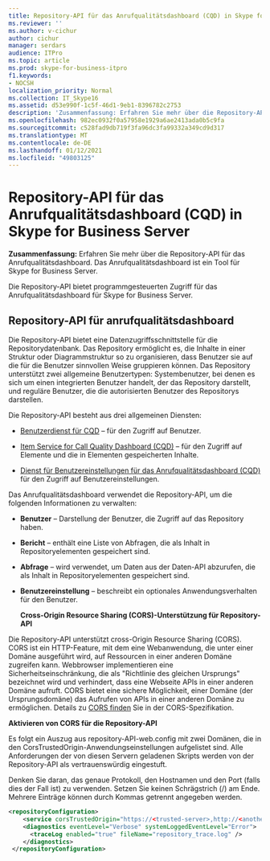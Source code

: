 ```yaml
---
title: Repository-API für das Anrufqualitätsdashboard (CQD) in Skype for Business Server
ms.reviewer: ''
ms.author: v-cichur
author: cichur
manager: serdars
audience: ITPro
ms.topic: article
ms.prod: skype-for-business-itpro
f1.keywords:
- NOCSH
localization_priority: Normal
ms.collection: IT_Skype16
ms.assetid: d53e990f-1c5f-46d1-9eb1-8396782c2753
description: 'Zusammenfassung: Erfahren Sie mehr über die Repository-API für das Anrufqualitätsdashboard. Das Anrufqualitätsdashboard ist ein Tool für Skype for Business Server.'
ms.openlocfilehash: 982ec0932f0a57958e1929a6ae2413ada0b5c9fa
ms.sourcegitcommit: c528fad9db719f3fa96dc3fa99332a349cd9d317
ms.translationtype: MT
ms.contentlocale: de-DE
ms.lasthandoff: 01/12/2021
ms.locfileid: "49803125"
---
```

# <a name="repository-api-for-call-quality-dashboard-cqd-in-skype-for-business-server"></a>Repository-API für das Anrufqualitätsdashboard (CQD) in Skype for Business Server
 
**Zusammenfassung:** Erfahren Sie mehr über die Repository-API für das Anrufqualitätsdashboard. Das Anrufqualitätsdashboard ist ein Tool für Skype for Business Server.
  
Die Repository-API bietet programmgesteuerten Zugriff für das Anrufqualitätsdashboard für Skype for Business Server.
  
## <a name="repository-api-for-call-quality-dashboard"></a>Repository-API für anrufqualitätsdashboard

Die Repository-API bietet eine Datenzugriffsschnittstelle für die Repositorydatenbank. Das Repository ermöglicht es, die Inhalte in einer Struktur oder Diagrammstruktur so zu organisieren, dass Benutzer sie auf die für die Benutzer sinnvollen Weise gruppieren können. Das Repository unterstützt zwei allgemeine Benutzertypen: Systembenutzer, bei denen es sich um einen integrierten Benutzer handelt, der das Repository darstellt, und reguläre Benutzer, die die autorisierten Benutzer des Repositorys darstellen.
  
Die Repository-API besteht aus drei allgemeinen Diensten: 
  
- [Benutzerdienst für CQD](user-service.md) – für den Zugriff auf Benutzer.
    
- [Item Service for Call Quality Dashboard (CQD)](item-service.md) – für den Zugriff auf Elemente und die in Elementen gespeicherten Inhalte.
    
- [Dienst für Benutzereinstellungen für das Anrufqualitätsdashboard (CQD)](user-settings-service.md) für den Zugriff auf Benutzereinstellungen.
    
Das Anrufqualitätsdashboard verwendet die Repository-API, um die folgenden Informationen zu verwalten: 
  
- **Benutzer** – Darstellung der Benutzer, die Zugriff auf das Repository haben.
    
- **Bericht** – enthält eine Liste von Abfragen, die als Inhalt in Repositoryelementen gespeichert sind.
    
- **Abfrage** – wird verwendet, um Daten aus der Daten-API abzurufen, die als Inhalt in Repositoryelementen gespeichert sind.
    
- **Benutzereinstellung** – beschreibt ein optionales Anwendungsverhalten für den Benutzer.
    
  **Cross-Origin Resource Sharing (CORS)-Unterstützung für Repository-API**
  
Die Repository-API unterstützt cross-Origin Resource Sharing (CORS). CORS ist ein HTTP-Feature, mit dem eine Webanwendung, die unter einer Domäne ausgeführt wird, auf Ressourcen in einer anderen Domäne zugreifen kann. Webbrowser implementieren eine Sicherheitseinschränkung, die als "Richtlinie des gleichen Ursprungs" bezeichnet wird und verhindert, dass eine Webseite APIs in einer anderen Domäne aufruft. [](https://www.w3.org/Security/wiki/Same_Origin_Policy) CORS bietet eine sichere Möglichkeit, einer Domäne (der Ursprungsdomäne) das Aufrufen von APIs in einer anderen Domäne zu ermöglichen. Details zu [CORS finden](https://www.w3.org/TR/cors/) Sie in der CORS-Spezifikation.
  
 **Aktivieren von CORS für die Repository-API**
  
 Es folgt ein Auszug aus repository-API-web.config mit zwei Domänen, die in den CorsTrustedOrigin-Anwendungseinstellungen aufgelistet sind. Alle Anforderungen der von diesen Servern geladenen Skripts werden von der Repository-API als vertrauenswürdig eingestuft.
  
Denken Sie daran, das genaue Protokoll, den Hostnamen und den Port (falls dies der Fall ist) zu verwenden. Setzen Sie keinen Schrägstrich (/) am Ende. Mehrere Einträge können durch Kommas getrennt angegeben werden.
  
```xml
<repositoryConfiguration>
    <service corsTrustedOrigin="https://<trusted-server>,http://<another-trusted-domain>:8080"" />
    <diagnostics eventLevel="Verbose" systemLoggedEventLevel="Error">
      <traceLog enabled="true" fileName="repository_trace.log" />
    </diagnostics>
 </repositoryConfiguration>
```


